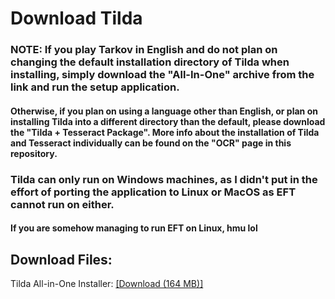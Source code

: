 # Download Tilda
### NOTE: If you play Tarkov in English and do not plan on changing the default installation directory of Tilda when installing, simply download the "All-In-One" archive from the link and run the setup application. 
#### Otherwise, if you plan on using a language other than English, or plan on installing Tilda into a different directory than the default, please download the "Tilda + Tesseract Package". More info about the installation of Tilda and Tesseract individually can be found on the "OCR" page in this repository. 

### Tilda can only run on Windows machines, as I didn't put in the effort of porting the application to Linux or MacOS as EFT cannot run on either.
#### If you are somehow managing to run EFT on Linux, hmu lol


## Download Files:

Tilda All-in-One Installer: [[Download (164 MB)]](https://doc-0k-6c-docs.googleusercontent.com/docs/securesc/5r28vm3llvbmdsc007ch1gr3smukf7d1/i0hia3sfhctus6j3qtldhsqinvv2nucj/1659583275000/07834183978761126848/07834183978761126848/1miqhpC3Otw390jQOLf1beV2aV8MYmY1q?e=download&ax=AI9vYm4RGQv8ml32MmB9xwvL1cRhr_biKaMXSgJx0iqltNdHPVKwWNWpz_nvm3SNXpgNGxn9tJ4NKzoKLwPtT-ZWwTWgx4kotWprOGQlWCf2aibrj59ilegPjz8-39rcTq7FgqBBW9FKcLSwwamlo69YI7nGf11QtNsg6k2jpLxMxIITrwpJHNiyMuvdkwvE-cjsSeDj8dKNMRVmTWJ-dvqkiEr6opmOPKxq0C7obf67uFSS5eV_w9mQmy6BnSvGS6LJYRFcC1-V4DnV1F-cQwyMDAc6hGToSFvXHFHkWAWqpYprxOddSL_Pydz8fJFF-tkcYt2MIC9qnkVzTrGRU3NfGxZBf2s91JWQH2td1ALMLmMyreeydWTTQJ7KLW4gIZp2gXo9VUW_iiTQUunzJXGGoLjdFp1sbt-z-Kq8VUIUKWapYGOkR9lUSUjeQZwGHAydCjVfL3uNChyd5jLLMSxJCJx-O52rE5Sml8uPDVKRu9NztgXKAtw743xtCBgrQA0vrtUvYJVfYQmwJoWaDKjeX-NPwzMTXAbtIgU2jlMxF3EklHScgBfox1meTgyj4jq0Z4qp1tSRWj8zeXuq4yanqRSAGF1QuP8BOKhXn4GZy-_fOBDmZkOgDZxWuz3QCWS6yX-bDvAFUMHFM6J8xOytnhf2YCKWEuPY-kWwDL2ZDlcuFNM5Pllom3Ft0s4Qcd66kYIbQgMcsNmWExgNZjjhM5IIG0xNOGsB9PNBw1dJ9tuChWbORUeT_ajMbdAAlffVp25tmqRjg7jn-OB-lQGp1dF8W74&uuid=5dfc3159-162f-4941-9fea-bc23f56d4ad4&authuser=0&nonce=a7k5hhtle57v0&user=07834183978761126848&hash=rjkvd9a9vrkjrlmglk6nuctaceckp2d1)
